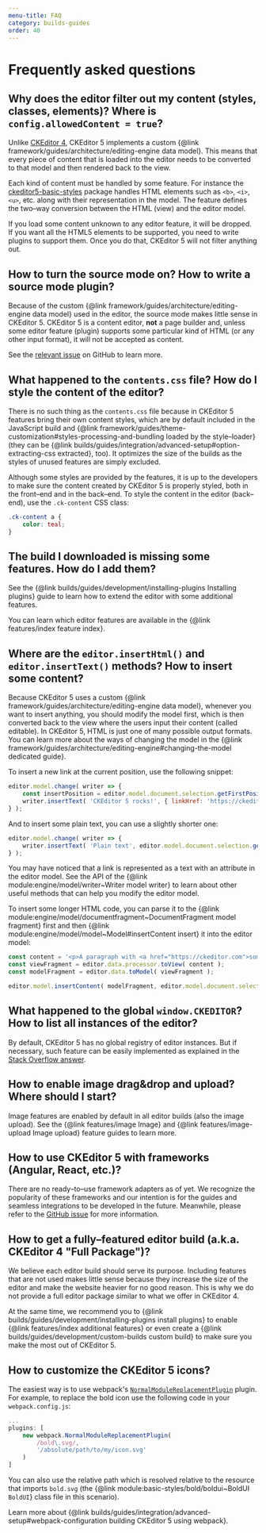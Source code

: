 ```yaml
---
menu-title: FAQ
category: builds-guides
order: 40
---
```


# Frequently asked questions

## Why does the editor filter out my content (styles, classes, elements)? Where is `config.allowedContent = true`?

Unlike [CKEditor 4](https://ckeditor.com/ckeditor-4/), CKEditor 5 implements a custom {@link framework/guides/architecture/editing-engine data model}. This means that every piece of content that is loaded into the editor needs to be converted to that model and then rendered back to the view.

Each kind of content must be handled by some feature. For instance the [ckeditor5-basic-styles](https://www.npmjs.com/package/@ckeditor/ckeditor5-basic-styles) package handles HTML elements such as `<b>`, `<i>`, `<u>`, etc. along with their representation in the model. The feature defines the two–way conversion between the HTML (view) and the editor model.

If you load some content unknown to any editor feature, it will be dropped. If you want all the HTML5 elements to be supported, you need to write plugins to support them. Once you do that, CKEditor 5 will not filter anything out.

## How to turn the source mode on? How to write a source mode plugin?

Because of the custom {@link framework/guides/architecture/editing-engine data model} used in the editor, the source mode makes little sense in CKEditor 5. CKEditor 5 is a content editor, **not** a page builder and, unless some editor feature (plugin) supports some particular kind of HTML (or any other input format), it will not be accepted as content.

See the [relevant issue](https://github.com/ckeditor/ckeditor5/issues/592) on GitHub to learn more.

## What happened to the `contents.css` file? How do I style the content of the editor?

There is no such thing as the `contents.css` file because in CKEditor 5 features bring their own content styles, which are by default included in the JavaScript build and {@link framework/guides/theme-customization#styles-processing-and-bundling loaded by the style–loader} (they can be {@link builds/guides/integration/advanced-setup#option-extracting-css extracted}, too). It optimizes the size of the builds as the styles of unused features are simply excluded.

Although some styles are provided by the features, it is up to the developers to make sure the content created by CKEditor 5 is properly styled, both in the front–end and in the back–end. To style the content in the editor (back–end), use the `.ck-content` CSS class:

```css
.ck-content a {
	color: teal;
}
```

## The build I downloaded is missing some features. How do I add them?

See the {@link builds/guides/development/installing-plugins Installing plugins} guide to learn how to extend the editor with some additional features.

You can learn which editor features are available in the {@link features/index feature index}.

## Where are the `editor.insertHtml()` and `editor.insertText()` methods? How to insert some content?

Because CKEditor 5 uses a custom {@link framework/guides/architecture/editing-engine data model}, whenever you want to insert anything, you should modify the model first, which is then converted back to the view where the users input their content (called editable). In CKEditor 5, HTML is just one of many possible output formats. You can learn more about the ways of changing the model in the {@link framework/guides/architecture/editing-engine#changing-the-model dedicated guide}.

To insert a new link at the current position, use the following snippet:

```js
editor.model.change( writer => {
    const insertPosition = editor.model.document.selection.getFirstPosition();
    writer.insertText( 'CKEditor 5 rocks!', { linkHref: 'https://ckeditor.com/' }, insertPosition );
} );
```

And to insert some plain text, you can use a slightly shorter one:

```js
editor.model.change( writer => {
    writer.insertText( 'Plain text', editor.model.document.selection.getFirstPosition() );
} );
```

You may have noticed that a link is represented as a text with an attribute in the editor model. See the API of the {@link module:engine/model/writer~Writer model writer} to learn about other useful methods that can help you modify the editor model.

To insert some longer HTML code, you can parse it to the {@link module:engine/model/documentfragment~DocumentFragment model fragment} first and then {@link module:engine/model/model~Model#insertContent insert} it into the editor model:

```js
const content = '<p>A paragraph with <a href="https://ckeditor.com">some link</a>.';
const viewFragment = editor.data.processor.toView( content );
const modelFragment = editor.data.toModel( viewFragment );

editor.model.insertContent( modelFragment, editor.model.document.selection );
```

## What happened to the global `window.CKEDITOR`? How to list all instances of the editor?

By default, CKEditor 5 has no global registry of editor instances. But if necessary, such feature can be easily implemented as explained in the [Stack Overflow answer](https://stackoverflow.com/a/48682501/1485219).

## How to enable image drag&drop and upload? Where should I start?

Image features are enabled by default in all editor builds (also the image upload). See the {@link features/image Image} and {@link features/image-upload Image upload} feature guides to learn more.

## How to use CKEditor 5 with frameworks (Angular, React, etc.)?

There are no ready–to–use framework adapters as of yet. We recognize the popularity of these frameworks and our intention is for the guides and seamless integrations to be developed in the future. Meanwhile, please refer to the [GitHub issue](https://github.com/ckeditor/ckeditor5/issues/599) for more information.

## How to get a fully–featured editor build (a.k.a. CKEditor 4 "Full Package")?

We believe each editor build should serve its purpose. Including features that are not used makes little sense because they increase the size of the editor and make the website heavier for no good reason. This is why we do not provide a full editor package similar to what we offer in CKEditor 4.

At the same time, we recommend you to {@link builds/guides/development/installing-plugins install plugins} to enable {@link features/index additional features} or even create a {@link builds/guides/development/custom-builds custom build} to make sure you make the most out of CKEditor 5.

## How to customize the CKEditor 5 icons?

The easiest way is to use webpack's [`NormalModuleReplacementPlugin`](https://webpack.js.org/plugins/normal-module-replacement-plugin/) plugin. For example, to replace the bold icon use the following code in your `webpack.config.js`:

```js
...
plugins: [
	new webpack.NormalModuleReplacementPlugin(
		/bold\.svg/,
		'/absolute/path/to/my/icon.svg'
	)
]
```

You can also use the relative path which is resolved relative to the resource that imports `bold.svg` (the {@link module:basic-styles/bold/boldui~BoldUI `BoldUI`} class file in this scenario).

Learn more about {@link builds/guides/integration/advanced-setup#webpack-configuration building CKEditor 5 using webpack}.
